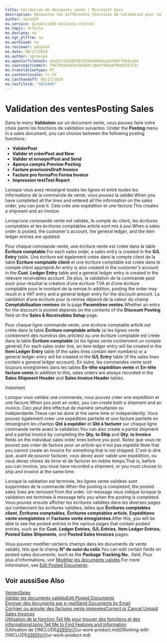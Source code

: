 ```yaml
---
title: Validation de documents vente | Microsoft Docs
description: Découvrez les différentes fonctions de validation pour valider les documents vente et comment mettre à jour les documents validés.
author: SorenGP
ms.service: dynamics365-business-central
ms.topic: article
ms.devlang: na
ms.tgt_pltfrm: na
ms.workload: na
ms.reviewer: edupont
ms.date: 08/27/2019
ms.author: sgroespe
ms.openlocfilehash: a2eb27a541033b755b9ab9d4ea9156bf7de9cab4
ms.sourcegitcommit: f46793abdb3efd8384c10eb7992e076383251f2c
ms.translationtype: HT
ms.contentlocale: fr-CH
ms.lasthandoff: 08/27/2019
ms.locfileid: "1921445"
---
```

# <a name="posting-sales"></a><span data-ttu-id="ecd34-103">Validation des ventes</span><span class="sxs-lookup"><span data-stu-id="ecd34-103">Posting Sales</span></span>
<span data-ttu-id="ecd34-104">Dans le menu **Validation** sur un document vente, vous pouvez faire votre choix parmi les fonctions de validation suivantes :</span><span class="sxs-lookup"><span data-stu-id="ecd34-104">Under the **Posting** menu in a sales document, you can choose between the following posting functions:</span></span>

* <span data-ttu-id="ecd34-105">**Valider**</span><span class="sxs-lookup"><span data-stu-id="ecd34-105">**Post**</span></span>
* <span data-ttu-id="ecd34-106">**Valider et créer**</span><span class="sxs-lookup"><span data-stu-id="ecd34-106">**Post and New**</span></span>
* <span data-ttu-id="ecd34-107">**Valider et envoyer**</span><span class="sxs-lookup"><span data-stu-id="ecd34-107">**Post and Send**</span></span>
* <span data-ttu-id="ecd34-108">**Aperçu compta.**</span><span class="sxs-lookup"><span data-stu-id="ecd34-108">**Preview Posting**</span></span>
* <span data-ttu-id="ecd34-109">**Facture provisoire**</span><span class="sxs-lookup"><span data-stu-id="ecd34-109">**Draft Invoice**</span></span>
* <span data-ttu-id="ecd34-110">**Facture pro forma**</span><span class="sxs-lookup"><span data-stu-id="ecd34-110">**Pro Forma Invoice**</span></span>
* <span data-ttu-id="ecd34-111">**Impression test**</span><span class="sxs-lookup"><span data-stu-id="ecd34-111">**Test Report**</span></span>

<span data-ttu-id="ecd34-112">Lorsque vous avez renseigné toutes les lignes et entré toutes les informations de la commande de vente, vous pouvez la valider.</span><span class="sxs-lookup"><span data-stu-id="ecd34-112">When you have completed all the lines and entered all the information on the sales order, you can post it.</span></span> <span data-ttu-id="ecd34-113">Cela crée une expédition et une facture.</span><span class="sxs-lookup"><span data-stu-id="ecd34-113">This creates a shipment and an invoice.</span></span>

<span data-ttu-id="ecd34-114">Lorsqu’une commande vente est validée, le compte du client, les écritures comptables et les écritures comptables article sont mis à jour.</span><span class="sxs-lookup"><span data-stu-id="ecd34-114">When a sales order is posted, the customer's account, the general ledger, and the item ledger entries are updated.</span></span>

<span data-ttu-id="ecd34-115">Pour chaque commande vente, une écriture vente est créée dans la table **Écriture comptable**.</span><span class="sxs-lookup"><span data-stu-id="ecd34-115">For each sales order, a sales entry is created in the **G/L Entry** table.</span></span> <span data-ttu-id="ecd34-116">Une écriture est également créée dans le compte client de la table **Écriture comptable client** et une écriture comptable est créée dans le compte client approprié.</span><span class="sxs-lookup"><span data-stu-id="ecd34-116">An entry is also created in the customer's account in the **Cust. Ledger Entry** table and a general ledger entry is created in the relevant receivables account.</span></span> <span data-ttu-id="ecd34-117">De plus, la validation de la commande peut avoir pour résultat la création d’une écriture TVA et d’une écriture comptable pour le montant de la remise.</span><span class="sxs-lookup"><span data-stu-id="ecd34-117">In addition, posting the order may result in a VAT entry and a general ledger entry for the discount amount.</span></span> <span data-ttu-id="ecd34-118">La validation d’une écriture pour la remise dépend de la valeur du champ **Comptabilisation remises** de la page **Paramètres ventes**.</span><span class="sxs-lookup"><span data-stu-id="ecd34-118">Whether an entry for the discount is posted depends on the contents of the **Discount Posting** field on the **Sales & Receivables Setup** page.</span></span>

<span data-ttu-id="ecd34-119">Pour chaque ligne commande vente, une écriture comptable article est créée dans la table **Écriture comptable article** (si les lignes vente contiennent des numéros des articles) ou une écriture comptable est créée dans la table **Écriture comptable** (si les lignes vente contiennent un compte général).</span><span class="sxs-lookup"><span data-stu-id="ecd34-119">For each sales order line, an item ledger entry will be created in the **Item Ledger Entry** table (if the sales lines contain item numbers) or a general ledger entry will be created in the **G/L Entry** table (if the sales lines contain a general ledger account).</span></span> <span data-ttu-id="ecd34-120">En outre, les commandes vente sont toujours enregistrées dans les tables **En-tête expédition vente** et **En-tête facture vente**.</span><span class="sxs-lookup"><span data-stu-id="ecd34-120">In addition to this, sales orders are always recorded in the **Sales Shipment Header** and **Sales Invoice Header** tables.</span></span>

> [!IMPORTANT]  
>   <span data-ttu-id="ecd34-121">Lorsque vous validez une commande, vous pouvez créer une expédition et une facture.</span><span class="sxs-lookup"><span data-stu-id="ecd34-121">When you post an order, you can create both a shipment and an invoice.</span></span> <span data-ttu-id="ecd34-122">Ceci peut être effectué de manière simultanée ou indépendante.</span><span class="sxs-lookup"><span data-stu-id="ecd34-122">These can be done at the same time or independently.</span></span> <span data-ttu-id="ecd34-123">Vous pouvez également créer une expédition partielle et une facture partielle en renseignant les champs **Qté à expédier** et **Qté à facturer** sur chaque ligne commande vente avant la validation.</span><span class="sxs-lookup"><span data-stu-id="ecd34-123">You can also create a partial shipment and a partial invoice by completing the **Qty. to Ship** and **Qty. to Invoice** fields on the individual sales order lines before you post.</span></span> <span data-ttu-id="ecd34-124">Notez que vous ne pouvez pas créer de facture pour un article qui n'est pas expédié.</span><span class="sxs-lookup"><span data-stu-id="ecd34-124">Note that you cannot create an invoice for something that is not shipped.</span></span> <span data-ttu-id="ecd34-125">C'est-à-dire que, avant de pouvoir facturer, vous devez avoir validé une expédition, ou vous devez choisir de livrer et de facturer en même temps.</span><span class="sxs-lookup"><span data-stu-id="ecd34-125">That is, before you can invoice, you must have recorded a shipment, or you must choose to ship and invoice at the same time.</span></span>

<span data-ttu-id="ecd34-126">Lorsque la validation est terminée, les lignes vente validées sont supprimées de la commande.</span><span class="sxs-lookup"><span data-stu-id="ecd34-126">When the posting is completed, the posted sales lines are removed from the order.</span></span> <span data-ttu-id="ecd34-127">Un message vous indique lorsque la validation est terminée.</span><span class="sxs-lookup"><span data-stu-id="ecd34-127">A message tells you when the posting is completed.</span></span> <span data-ttu-id="ecd34-128">Vous pouvez ensuite afficher les écritures validées dans les diverses pages qui contiennent les écritures validées, telles que **Écritures comptables client**, **Écritures comptables**, **Écritures comptables article**, **Expéditions vente enregistrées** et **Factures vente enregistrées**.</span><span class="sxs-lookup"><span data-stu-id="ecd34-128">After this, you will be able to see the posted entries in the various pages that contain posted entries, such as the **Cust. Ledger Entries**, **G/L Entries**, **Item Ledger Entries**, **Posted Sales Shipments**, and **Posted Sales Invoices** pages.</span></span>  

<span data-ttu-id="ecd34-129">Vous pouvez modifier certains champs dans les documents de vente validés, tels que le champ **N° de suivi du colis**.</span><span class="sxs-lookup"><span data-stu-id="ecd34-129">You can edit certain fields on posted sales documents, such as the **Package Tracking No.**</span></span> <span data-ttu-id="ecd34-130">.</span><span class="sxs-lookup"><span data-stu-id="ecd34-130">field.</span></span> <span data-ttu-id="ecd34-131">Pour plus d'informations, voir [Modifier les documents validés](across-edit-posted-document.md).</span><span class="sxs-lookup"><span data-stu-id="ecd34-131">For more information, see [Edit Posted Documents](across-edit-posted-document.md).</span></span>

## <a name="see-also"></a><span data-ttu-id="ecd34-132">Voir aussi</span><span class="sxs-lookup"><span data-stu-id="ecd34-132">See Also</span></span>
[<span data-ttu-id="ecd34-133">Ventes</span><span class="sxs-lookup"><span data-stu-id="ecd34-133">Sales</span></span>](sales-manage-sales.md)  
[<span data-ttu-id="ecd34-134">Valider les documents validés</span><span class="sxs-lookup"><span data-stu-id="ecd34-134">Edit Posted Documents</span></span>](across-edit-posted-document.md)  
[<span data-ttu-id="ecd34-135">Envoyer des documents par e-mail</span><span class="sxs-lookup"><span data-stu-id="ecd34-135">Send Documents by Email</span></span>](ui-how-send-documents-email.md)  
[<span data-ttu-id="ecd34-136">Corriger ou annuler des factures vente impayées</span><span class="sxs-lookup"><span data-stu-id="ecd34-136">Correct or Cancel Unpaid Sales Invoices</span></span>](sales-how-correct-cancel-sales-invoice.md)  
[<span data-ttu-id="ecd34-137">Utilisation de la fonction Tell Me pour trouver des fonctions et des informations</span><span class="sxs-lookup"><span data-stu-id="ecd34-137">Using Tell Me to Find Features and Information</span></span>](ui-search.md)  
<span data-ttu-id="ecd34-138">[Utilisation de [!INCLUDE[d365fin](includes/d365fin_md.md)]](ui-work-product.md)</span><span class="sxs-lookup"><span data-stu-id="ecd34-138">[Working with [!INCLUDE[d365fin](includes/d365fin_md.md)]](ui-work-product.md)</span></span>
